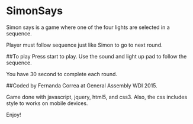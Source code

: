 # SimonSays
Simon says is a game where one of the four lights are selected in a sequence. 

Player must follow sequence just like Simon to go to next round. 

##To play
Press start to play. Use the sound and light up pad to follow the sequence.


You have 30 second to complete each round. 

##Coded by
Fernanda Correa at General Assembly WDI 2015.


Game done with javascript, jquery, html5, and css3. Also, the css includes style to works on mobile devices.



Enjoy!

